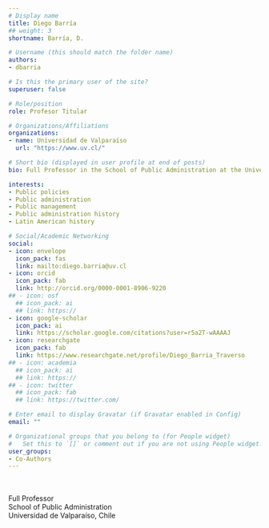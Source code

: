 ```yaml
---
# Display name
title: Diego Barría
## weight: 3
shortname: Barría, D.

# Username (this should match the folder name)
authors:
- dbarria

# Is this the primary user of the site?
superuser: false

# Role/position
role: Profesor Titular

# Organizations/Affiliations
organizations:
- name: Universidad de Valparaíso
  url: "https://www.uv.cl/"

# Short bio (displayed in user profile at end of posts)
bio: Full Professor in the School of Public Administration at the Universidad de Valparaíso, Chile.

interests:
- Public policies
- Public administration
- Public management
- Public administration history
- Latin American history

# Social/Academic Networking
social:
- icon: envelope
  icon_pack: fas
  link: mailto:diego.barria@uv.cl
- icon: orcid
  icon_pack: fab
  link: http://orcid.org/0000-0001-8906-9220
## - icon: osf
  ## icon_pack: ai
  ## link: https://
- icon: google-scholar
  icon_pack: ai
  link: https://scholar.google.com/citations?user=r5a2T-wAAAAJ
- icon: researchgate
  icon_pack: fab
  link: https://www.researchgate.net/profile/Diego_Barria_Traverso
## - icon: academia
  ## icon_pack: ai
  ## link: https://
## - icon: twitter
  ## icon_pack: fab
  ## link: https://twitter.com/

# Enter email to display Gravatar (if Gravatar enabled in Config)
email: ""

# Organizational groups that you belong to (for People widget)
#   Set this to `[]` or comment out if you are not using People widget.
user_groups:
- Co-Authors
---
```


\
\
Full Professor \
School of Public Administration \
Universidad de Valparaíso, Chile
